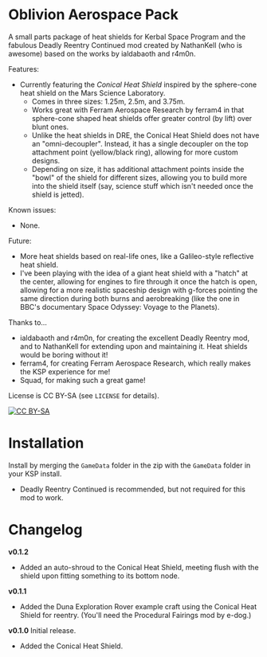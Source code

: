 # Oblivion Aerospace Pack

A small parts package of heat shields for Kerbal Space Program and the fabulous Deadly Reentry Continued mod created by NathanKell (who is awesome) based on the works by ialdabaoth and r4m0n.

Features:
* Currently featuring the *Conical Heat Shield* inspired by the sphere-cone heat shield on the Mars Science Laboratory.
  * Comes in three sizes: 1.25m, 2.5m, and 3.75m.
  * Works great with Ferram Aerospace Research by ferram4 in that sphere-cone shaped heat shields offer greater control (by lift) over blunt ones.
  * Unlike the heat shields in DRE, the Conical Heat Shield does not have an "omni-decoupler". Instead, it has a single decoupler on the top attachment point (yellow/black ring), allowing for more custom designs.
  * Depending on size, it has additional attachment points inside the "bowl" of the shield for different sizes, allowing you to build more into the shield itself (say, science stuff which isn't needed once the shield is jetted). 

Known issues:
* None.

Future:
* More heat shields based on real-life ones, like a Galileo-style reflective heat shield.
* I've been playing with the idea of a giant heat shield with a "hatch" at the center, allowing for engines to fire through it once the hatch is open, allowing for a more realistic spaceship design with g-forces pointing the same direction during both burns and aerobreaking (like the one in BBC's documentary Space Odyssey: Voyage to the Planets).

Thanks to...
* ialdabaoth and r4m0n, for creating the excellent Deadly Reentry mod, and to NathanKell for extending upon and maintaining it. Heat shields would be boring without it!
* ferram4, for creating Ferram Aerospace Research, which really makes the KSP experience for me!
* Squad, for making such a great game!

License is CC BY-SA (see `LICENSE` for details).

[![CC BY-SA](https://i.creativecommons.org/l/by-sa/4.0/88x31.png)](http://creativecommons.org/licenses/by-sa/4.0/)

# Installation

Install by merging the `GameData` folder in the zip with the `GameData` folder in your KSP install.

* Deadly Reentry Continued is recommended, but not required for this mod to work.

# Changelog

**v0.1.2**
* Added an auto-shroud to the Conical Heat Shield, meeting flush with the shield upon fitting something to its bottom node.

**v0.1.1**
* Added the Duna Exploration Rover example craft using the Conical Heat Shield for reentry. (You'll need the Procedural Fairings mod by e-dog.)

**v0.1.0** Initial release.
* Added the Conical Heat Shield.

